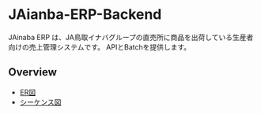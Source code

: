 # JAianba-ERP-Backend
JAinaba ERP は、JA鳥取イナバグループの直売所に商品を出荷している生産者向けの売上管理システムです。
APIとBatchを提供します。

## Overview
- [ER図](./docs/er_diagram.md)
- [シーケンス図](./docs/sequence_diagram.md)
